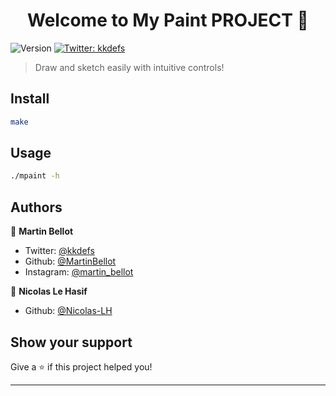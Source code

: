 <h1 align="center">Welcome to My Paint PROJECT 👋</h1>
<p>
  <img alt="Version" src="https://img.shields.io/badge/version-1.2-blue.svg?cacheSeconds=2592000" />
  <a href="https://twitter.com/kkdefs" target="_blank">
    <img alt="Twitter: kkdefs" src="https://img.shields.io/twitter/follow/kkdefs.svg?style=social" />
  </a>
</p>

> Draw and sketch easily with intuitive controls!

## Install

```sh
make
```

## Usage

```sh
./mpaint -h
```

## Authors

👤 **Martin Bellot**

* Twitter: [@kkdefs](https://twitter.com/kkdefs)
* Github: [@MartinBellot](https://github.com/MartinBellot)
* Instagram: [@martin_bellot](https://instagram.com/martin_bellot)

👤 **Nicolas Le Hasif**

* Github: [@Nicolas-LH](https://github.com/Nicolas-LH)

## Show your support

Give a ⭐️ if this project helped you!

***
